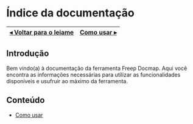# Índice da documentação

[◂ Voltar para o leiame](leiame.md) | [Como usar ▸](01-como-usar.md)
-- | --

## Introdução

Bem vindo(a) à documentação da ferramenta Freep Docmap. Aqui você encontra as informações necessárias para utilizar as funcionalidades disponíveis e usufruir ao máximo da ferramenta.

## Conteúdo

- [Como usar](01-como-usar.md)
